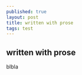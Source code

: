 ```yaml
---
published: true
layout: post
title: written with prose
tags: test
---
```

## written with prose

blbla
